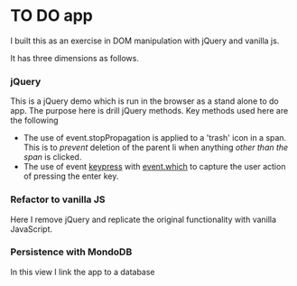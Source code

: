 # TO DO app
I built this as an exercise in DOM manipulation with jQuery and vanilla js.

It has three dimensions as follows.

### jQuery
This is a jQuery demo which is run in the browser as a stand alone to do app. The purpose here is drill jQuery methods. Key methods used here are the following
* The use of event.stopPropagation is applied to a 'trash' icon in a span. This is to *prevent* deletion of the parent li when anything *other than the span* is clicked.
* The use of event [keypress](https://api.jquery.com/keypress/) with [event.which](https://api.jquery.com/event.which/#event-which1) to capture the user action of pressing the enter key.

### Refactor to vanilla JS
Here I remove jQuery and replicate the original functionality with vanilla JavaScript.



### Persistence with MondoDB
In this view I link the app to a database

